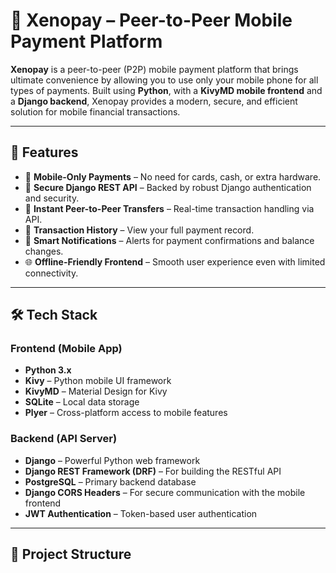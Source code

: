 # 💸 Xenopay – Peer-to-Peer Mobile Payment Platform

**Xenopay** is a peer-to-peer (P2P) mobile payment platform that brings ultimate convenience by allowing you to use only your mobile phone for all types of payments. Built using **Python**, with a **KivyMD mobile frontend** and a **Django backend**, Xenopay provides a modern, secure, and efficient solution for mobile financial transactions.

---

## 🚀 Features

- 📱 **Mobile-Only Payments** – No need for cards, cash, or extra hardware.
- 🔐 **Secure Django REST API** – Backed by robust Django authentication and security.
- 🤝 **Instant Peer-to-Peer Transfers** – Real-time transaction handling via API.
- 📄 **Transaction History** – View your full payment record.
- 🧠 **Smart Notifications** – Alerts for payment confirmations and balance changes.
- 🌐 **Offline-Friendly Frontend** – Smooth user experience even with limited connectivity.

---

## 🛠️ Tech Stack

### Frontend (Mobile App)
- **Python 3.x**
- **Kivy** – Python mobile UI framework
- **KivyMD** – Material Design for Kivy
- **SQLite** – Local data storage
- **Plyer** – Cross-platform access to mobile features

### Backend (API Server)
- **Django** – Powerful Python web framework
- **Django REST Framework (DRF)** – For building the RESTful API
- **PostgreSQL** – Primary backend database
- **Django CORS Headers** – For secure communication with the mobile frontend
- **JWT Authentication** – Token-based user authentication

---

## 📂 Project Structure


